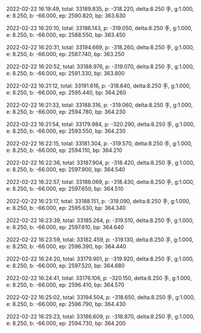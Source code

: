 2022-02-22 16:19:49, total: 33189.835, p: -318.220, delta:8.250 手, g:1.000, e: 8.250, b: -66.000, ep: 2590.820, bp: 363.630

2022-02-22 16:20:10, total: 33186.143, p: -319.050, delta:8.250 手, g:1.000, e: 8.250, b: -66.000, ep: 2588.550, bp: 363.450

2022-02-22 16:20:31, total: 33194.669, p: -318.260, delta:8.250 手, g:1.000, e: 8.250, b: -66.000, ep: 2587.740, bp: 363.250

2022-02-22 16:20:52, total: 33188.976, p: -319.070, delta:8.250 手, g:1.000, e: 8.250, b: -66.000, ep: 2591.330, bp: 363.800

2022-02-22 16:21:12, total: 33191.616, p: -318.640, delta:8.250 手, g:1.000, e: 8.250, b: -66.000, ep: 2595.440, bp: 364.260

2022-02-22 16:21:33, total: 33188.316, p: -319.060, delta:8.250 手, g:1.000, e: 8.250, b: -66.000, ep: 2594.780, bp: 364.230

2022-02-22 16:21:54, total: 33179.984, p: -320.290, delta:8.250 手, g:1.000, e: 8.250, b: -66.000, ep: 2593.550, bp: 364.230

2022-02-22 16:22:15, total: 33181.304, p: -319.570, delta:8.250 手, g:1.000, e: 8.250, b: -66.000, ep: 2594.110, bp: 364.210

2022-02-22 16:22:36, total: 33187.904, p: -318.420, delta:8.250 手, g:1.000, e: 8.250, b: -66.000, ep: 2597.900, bp: 364.540

2022-02-22 16:22:57, total: 33188.069, p: -318.430, delta:8.250 手, g:1.000, e: 8.250, b: -66.000, ep: 2597.650, bp: 364.510

2022-02-22 16:23:17, total: 33188.151, p: -319.090, delta:8.250 手, g:1.000, e: 8.250, b: -66.000, ep: 2595.630, bp: 364.340

2022-02-22 16:23:39, total: 33185.264, p: -319.510, delta:8.250 手, g:1.000, e: 8.250, b: -66.000, ep: 2597.610, bp: 364.640

2022-02-22 16:23:59, total: 33182.459, p: -319.130, delta:8.250 手, g:1.000, e: 8.250, b: -66.000, ep: 2596.390, bp: 364.440

2022-02-22 16:24:20, total: 33179.901, p: -319.920, delta:8.250 手, g:1.000, e: 8.250, b: -66.000, ep: 2597.520, bp: 364.680

2022-02-22 16:24:41, total: 33176.106, p: -320.150, delta:8.250 手, g:1.000, e: 8.250, b: -66.000, ep: 2596.410, bp: 364.570

2022-02-22 16:25:02, total: 33194.504, p: -318.650, delta:8.250 手, g:1.000, e: 8.250, b: -66.000, ep: 2596.790, bp: 364.430

2022-02-22 16:25:23, total: 33186.609, p: -318.870, delta:8.250 手, g:1.000, e: 8.250, b: -66.000, ep: 2594.730, bp: 364.200